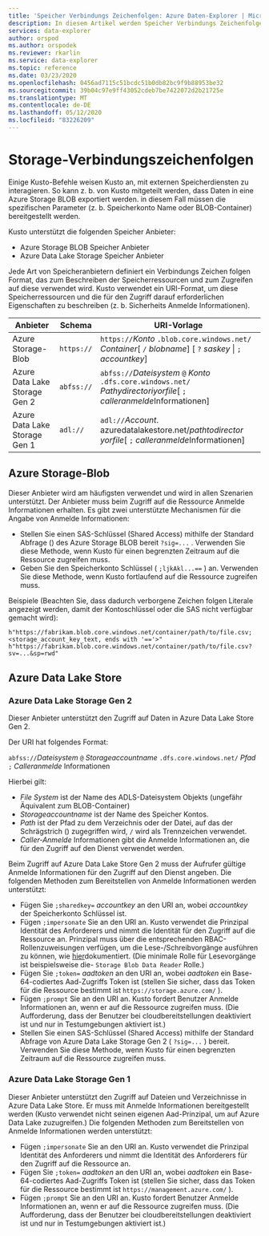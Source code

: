 ```yaml
---
title: 'Speicher Verbindungs Zeichenfolgen: Azure Daten-Explorer | Microsoft-Dokumentation'
description: In diesem Artikel werden Speicher Verbindungs Zeichenfolgen in Azure Daten-Explorer beschrieben.
services: data-explorer
author: orspod
ms.author: orspodek
ms.reviewer: rkarlin
ms.service: data-explorer
ms.topic: reference
ms.date: 03/23/2020
ms.openlocfilehash: 0456ad7115c51bcdc51b0db82bc9f9b88953be32
ms.sourcegitcommit: 39b04c97e9ff43052cdeb7be7422072d2b21725e
ms.translationtype: MT
ms.contentlocale: de-DE
ms.lasthandoff: 05/12/2020
ms.locfileid: "83226209"
---
```

# <a name="storage-connection-strings"></a>Storage-Verbindungszeichenfolgen

Einige Kusto-Befehle weisen Kusto an, mit externen Speicherdiensten zu interagieren. So kann z. b. von Kusto mitgeteilt werden, dass Daten in eine Azure Storage BLOB exportiert werden. in diesem Fall müssen die spezifischen Parameter (z. b. Speicherkonto Name oder BLOB-Container) bereitgestellt werden.

Kusto unterstützt die folgenden Speicher Anbieter:


* Azure Storage BLOB Speicher Anbieter
* Azure Data Lake Storage Speicher Anbieter

Jede Art von Speicheranbietern definiert ein Verbindungs Zeichen folgen Format, das zum Beschreiben der Speicherressourcen und zum Zugreifen auf diese verwendet wird.
Kusto verwendet ein URI-Format, um diese Speicherressourcen und die für den Zugriff darauf erforderlichen Eigenschaften zu beschreiben (z. b. Sicherheits Anmelde Informationen).


|Anbieter                   |Schema    |URI-Vorlage                          |
|---------------------------|----------|--------------------------------------|
|Azure Storage-Blob         |`https://`|`https://`*Konto* `.blob.core.windows.net/` *Container*[ `/` *blobname*] [ `?` *saskey* \| `;` *accountkey*]|
|Azure Data Lake Storage Gen 2|`abfss://`|`abfss://`*Dateisystem* `@` *Konto* `.dfs.core.windows.net/` *Pathydirectoriyorfile*[ `;` *calleranmelde*Informationen]|
|Azure Data Lake Storage Gen 1|`adl://`  |`adl://`*Account*. azuredatalakestore.net/*pathtodirector yorfile*[ `;` *calleranmelde*Informationen]|

## <a name="azure-storage-blob"></a>Azure Storage-Blob

Dieser Anbieter wird am häufigsten verwendet und wird in allen Szenarien unterstützt.
Der Anbieter muss beim Zugriff auf die Ressource Anmelde Informationen erhalten. Es gibt zwei unterstützte Mechanismen für die Angabe von Anmelde Informationen:

* Stellen Sie einen SAS-Schlüssel (Shared Access) mithilfe der Standard Abfrage () des Azure Storage BLOB bereit `?sig=...` . Verwenden Sie diese Methode, wenn Kusto für einen begrenzten Zeitraum auf die Ressource zugreifen muss.
* Geben Sie den Speicherkonto Schlüssel ( `;ljkAkl...==` ) an. Verwenden Sie diese Methode, wenn Kusto fortlaufend auf die Ressource zugreifen muss.

Beispiele (Beachten Sie, dass dadurch verborgene Zeichen folgen Literale angezeigt werden, damit der Kontoschlüssel oder die SAS nicht verfügbar gemacht wird):

`h"https://fabrikam.blob.core.windows.net/container/path/to/file.csv;<storage_account_key_text, ends with '=='>"`
`h"https://fabrikam.blob.core.windows.net/container/path/to/file.csv?sv=...&sp=rwd"` 

## <a name="azure-data-lake-store"></a>Azure Data Lake Store

### <a name="azure-data-lake-store-gen-2"></a>Azure Data Lake Storage Gen 2

Dieser Anbieter unterstützt den Zugriff auf Daten in Azure Data Lake Store Gen 2.

Der URI hat folgendes Format:

`abfss://`*Dateisystem* `@` *Storageaccountname* `.dfs.core.windows.net/` *Pfad* `;` *Calleranmelde* Informationen

Hierbei gilt:

* _File System_ ist der Name des ADLS-Dateisystem Objekts (ungefähr Äquivalent zum BLOB-Container)
* _Storageaccountname_ ist der Name des Speicher Kontos.
* _Path_ ist der Pfad zu dem Verzeichnis oder der Datei, auf das der Schrägstrich () zugegriffen wird, `/` wird als Trennzeichen verwendet.
* _Caller-Anmelde_ Informationen gibt die Anmelde Informationen an, die für den Zugriff auf den Dienst verwendet werden.

Beim Zugriff auf Azure Data Lake Store Gen 2 muss der Aufrufer gültige Anmelde Informationen für den Zugriff auf den Dienst angeben. Die folgenden Methoden zum Bereitstellen von Anmelde Informationen werden unterstützt:

* Fügen Sie `;sharedkey=` *accountkey* an den URI an, wobei _accountkey_ der Speicherkonto Schlüssel ist.
* Fügen `;impersonate` Sie an den URI an. Kusto verwendet die Prinzipal Identität des Anforderers und nimmt die Identität für den Zugriff auf die Ressource an. Prinzipal muss über die entsprechenden RBAC-Rollenzuweisungen verfügen, um die Lese-/Schreibvorgänge ausführen zu können, wie [hier](https://docs.microsoft.com/azure/storage/blobs/data-lake-storage-access-control)dokumentiert. (Die minimale Rolle für Lesevorgänge ist beispielsweise die- `Storage Blob Data Reader` Rolle.)
* Fügen Sie `;token=` *aadtoken* an den URI an, wobei _aadtoken_ ein Base-64-codiertes Aad-Zugriffs Token ist (stellen Sie sicher, dass das Token für die Ressource bestimmt ist `https://storage.azure.com/` ).
* Fügen `;prompt` Sie an den URI an. Kusto fordert Benutzer Anmelde Informationen an, wenn er auf die Ressource zugreifen muss. (Die Aufforderung, dass der Benutzer bei cloudbereitstellungen deaktiviert ist und nur in Testumgebungen aktiviert ist.)
* Stellen Sie einen SAS-Schlüssel (Shared Access) mithilfe der Standard Abfrage von Azure Data Lake Storage Gen 2 ( `?sig=...` ) bereit. Verwenden Sie diese Methode, wenn Kusto für einen begrenzten Zeitraum auf die Ressource zugreifen muss.



### <a name="azure-data-lake-store-gen-1"></a>Azure Data Lake Storage Gen 1

Dieser Anbieter unterstützt den Zugriff auf Dateien und Verzeichnisse in Azure Data Lake Store.
Er muss mit Anmelde Informationen bereitgestellt werden (Kusto verwendet nicht seinen eigenen Aad-Prinzipal, um auf Azure Data Lake zuzugreifen.) Die folgenden Methoden zum Bereitstellen von Anmelde Informationen werden unterstützt:

* Fügen `;impersonate` Sie an den URI an. Kusto verwendet die Prinzipal Identität des Anforderers und nimmt die Identität des Anforderers für den Zugriff auf die Ressource an.
* Fügen Sie `;token=` *aadtoken* an den URI an, wobei *aadtoken* ein Base-64-codiertes Aad-Zugriffs Token ist (stellen Sie sicher, dass das Token für die Ressource bestimmt ist `https://management.azure.com/` ).
* Fügen `;prompt` Sie an den URI an. Kusto fordert Benutzer Anmelde Informationen an, wenn er auf die Ressource zugreifen muss. (Die Aufforderung, dass der Benutzer bei cloudbereitstellungen deaktiviert ist und nur in Testumgebungen aktiviert ist.)



